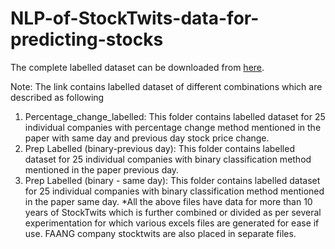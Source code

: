 # NLP-of-StockTwits-data-for-predicting-stocks

The complete labelled dataset can be downloaded from [here](https://drive.google.com/file/d/1RtUEwOBWLTs1JaV6onuahpNPFLJX3lsb/view?usp=sharing).

Note: The link contains labelled dataset of different combinations which are described as following
1. Percentage_change_labelled: This folder contains labelled dataset for 25 individual companies with percentage change method mentioned in the paper with same day and previous                                day stock price change.
2. Prep Labelled (binary-previous day): This folder contains labelled dataset for 25 individual companies with binary classification method mentioned in the paper previous day.
3. Prep Labelled (binary - same day): This folder contains labelled dataset for 25 individual companies with binary classification method mentioned in the paper same day.
*All the above files have data for more than 10 years of StockTwits which is further combined or divided as per several experimentation for which various excels files are generated for ease if use. FAANG company stocktwits are also placed in separate files.
